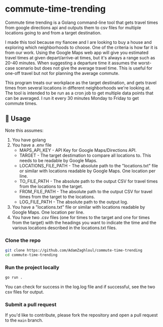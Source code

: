 # commute-time-trending
Commute time trending is a Golang command-line tool that gets travel times from google directions api and outputs them to csv files for multiple locations going to and from a target destination.

I made this tool because my fiancee and I are looking to buy a house and exploring which neighborhoods to choose. One of the criteria is how far it is from our work. Using the Google Maps web app will give you estimated travel times at given depart/arrive-at times, but it's always a range such as 20-40 minutes. When suggesting a departure time it assumes the worst-case scenario but does not give the average travel time. This is useful for one-off travel but not for planning the average commute.

This program treats our workplace as the target destination, and gets travel times from several locations in different neighborhoods we're looking at. The tool is intended to be run as a cron job to get multiple data points that can be averaged. I run it every 30 minutes Monday to Friday to get commute times.

## 📖 Usage

Note this assumes:
1. You have golang
2. You have a .env file
    * MAPS_API_KEY - API Key for Google Maps/Directions API.
    * TARGET - The target destimation to compare all locations to. This needs to be readable by Google Maps.
    * LOCATIONS_FILE_PATH - The absolute path to the "locations.txt" file or similar with locations readable by Google Maps. One location per line.
    * TO_FILE_PATH - The absolute path to the output CSV for travel times from the locations to the target.
    * FROM_FILE_PATH - The absolute path to the output CSV for travel times from the target to the locations.
    * LOG_FILE_PATH - The absolute path to the output log.
3. You have a "locations.txt" file or similar with locations readable by Google Maps. One location per line.
4. You have two .csv files (one for times to the target and one for times from the target) with the headings you want to indicate the time and the various locations described in the locations.txt files.

### Clone the repo

```bash
git clone https://github.com/AdamZaghloul/commute-time-trending
cd commute-time-trending
```

### Run the project locally

```bash
go run .
```
You can check for success in the log.log file and if successful, see the two csv files for output.

### Submit a pull request

If you'd like to contribute, please fork the repository and open a pull request to the `main` branch.

